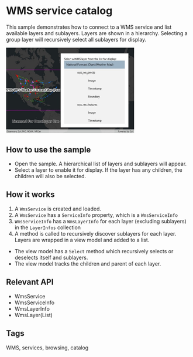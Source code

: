# WMS service catalog

This sample demonstrates how to connect to a WMS service and list available layers and sublayers. Layers are shown in a hierarchy. Selecting a group layer will recursively select all sublayers for display. 

<img src="WmsServiceCatalog.jpg" width="350"/>

## How to use the sample
- Open the sample. A hierarchical list of layers and sublayers will appear. 
- Select a layer to enable it for display. If the layer has any children, the children will also be selected.

## How it works
1. A `WmsService` is created and loaded.
2. A `WmsService` has a `ServiceInfo` property, which is a `WmsServiceInfo`
3. `WmsServiceInfo` has a `WmsLayerInfo` for each layer (excluding sublayers) in the `LayerInfos` collection
4. A method is called to recursively discover sublayers for each layer. Layers are wrapped in a view model and added to a list.
  * The view model has a `Select` method which recursively selects or deselects itself and sublayers.
  * The view model tracks the children and parent of each layer.


## Relevant API
 - WmsService
 - WmsServiceInfo
 - WmsLayerInfo
 - WmsLayer(List<WmsLayerInfo>)

## Tags
WMS, services, browsing, catalog
